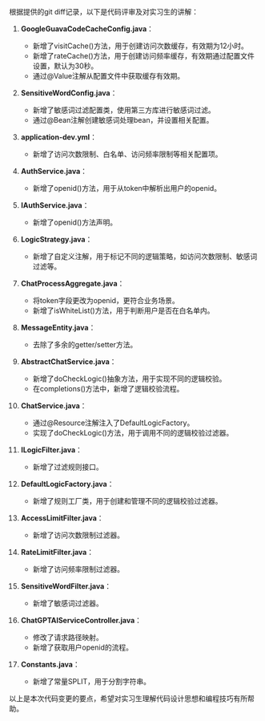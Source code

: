 根据提供的git diff记录，以下是代码评审及对实习生的讲解：

1. **GoogleGuavaCodeCacheConfig.java**：
   - 新增了visitCache()方法，用于创建访问次数缓存，有效期为12小时。
   - 新增了rateCache()方法，用于创建访问频率缓存，有效期通过配置文件设置，默认为30秒。
   - 通过@Value注解从配置文件中获取缓存有效期。

2. **SensitiveWordConfig.java**：
   - 新增了敏感词过滤配置类，使用第三方库进行敏感词过滤。
   - 通过@Bean注解创建敏感词处理bean，并设置相关配置。

3. **application-dev.yml**：
   - 新增了访问次数限制、白名单、访问频率限制等相关配置项。

4. **AuthService.java**：
   - 新增了openid()方法，用于从token中解析出用户的openid。

5. **IAuthService.java**：
   - 新增了openid()方法声明。

6. **LogicStrategy.java**：
   - 新增了自定义注解，用于标记不同的逻辑策略，如访问次数限制、敏感词过滤等。

7. **ChatProcessAggregate.java**：
   - 将token字段更改为openid，更符合业务场景。
   - 新增了isWhiteList()方法，用于判断用户是否在白名单内。

8. **MessageEntity.java**：
   - 去除了多余的getter/setter方法。

9. **AbstractChatService.java**：
   - 新增了doCheckLogic()抽象方法，用于实现不同的逻辑校验。
   - 在completions()方法中，新增了逻辑校验流程。

10. **ChatService.java**：
    - 通过@Resource注解注入了DefaultLogicFactory。
    - 实现了doCheckLogic()方法，用于调用不同的逻辑校验过滤器。

11. **ILogicFilter.java**：
    - 新增了过滤规则接口。

12. **DefaultLogicFactory.java**：
    - 新增了规则工厂类，用于创建和管理不同的逻辑校验过滤器。

13. **AccessLimitFilter.java**：
    - 新增了访问次数限制过滤器。

14. **RateLimitFilter.java**：
    - 新增了访问频率限制过滤器。

15. **SensitiveWordFilter.java**：
    - 新增了敏感词过滤器。

16. **ChatGPTAIServiceController.java**：
    - 修改了请求路径映射。
    - 新增了获取用户openid的流程。

17. **Constants.java**：
    - 新增了常量SPLIT，用于分割字符串。

以上是本次代码变更的要点，希望对实习生理解代码设计思想和编程技巧有所帮助。
